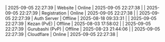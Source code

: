 | 2025-09-05 22:27:39 | Website | Online | 2025-09-05 22:27:38 |
| 2025-09-05 22:27:39 | Registration | Online | 2025-09-05 22:27:38 |
| 2025-09-05 22:27:39 | Auth Server | Offline | 2025-08-18 09:33:31 |
| 2025-09-05 22:27:39 | Kezan (PvE) | Offline | 2025-08-03 17:58:02 |
| 2025-09-05 22:27:39 | Gurubashi (PvP) | Offline | 2025-08-23 21:44:06 |
| 2025-09-05 22:27:39 | Cloudflare | Online | 2025-09-05 22:27:38 |
